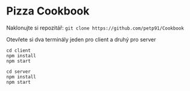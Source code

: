 # Pizza Cookbook

Naklonujte si repozitář: `git clone https://github.com/petp91/Cookbook`

Otevřete si dva terminály jeden pro client a druhý pro server

```
cd client
npm install
npm start
```

```
cd server
npm install
npm start
```